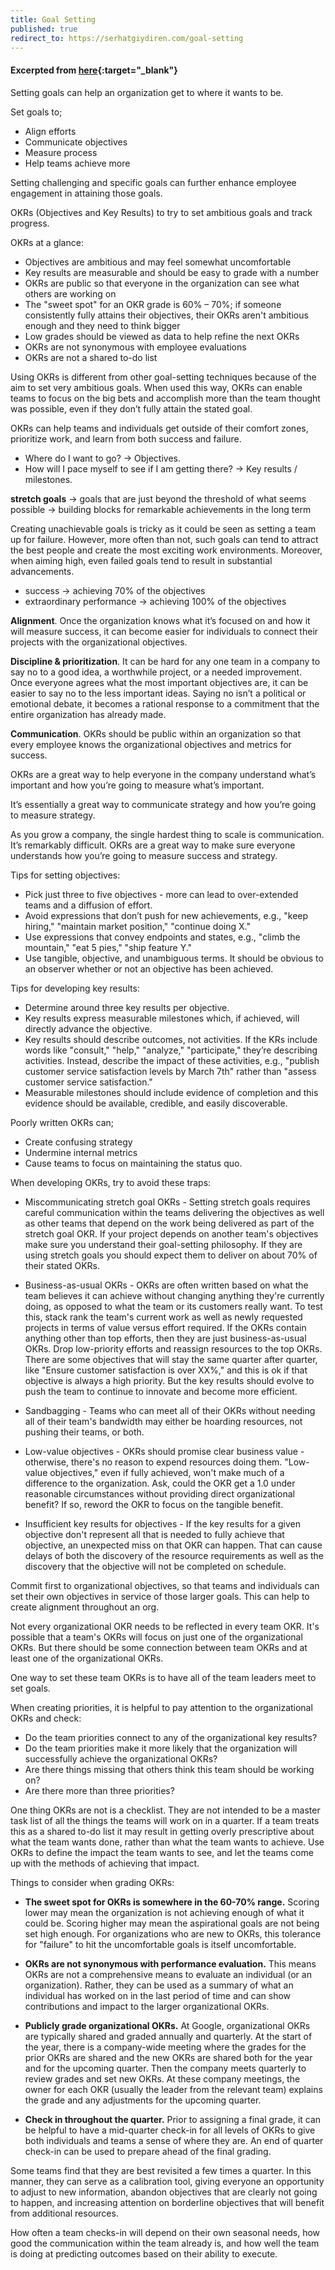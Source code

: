 ```yaml
---
title: Goal Setting
published: true
redirect_to: https://serhatgiydiren.com/goal-setting
---
```


#### Excerpted from [here](https://rework.withgoogle.com/subjects/goal-setting/){:target="_blank"}

Setting goals can help an organization get to where it wants to be.

Set goals to;
- Align efforts
- Communicate objectives
- Measure process
- Help teams achieve more

Setting challenging and specific goals can further enhance employee engagement in attaining those goals.

OKRs (Objectives and Key Results) to try to set ambitious goals and track progress.

OKRs at a glance:

- Objectives are ambitious and may feel somewhat uncomfortable
- Key results are measurable and should be easy to grade with a number
- OKRs are public so that everyone in the organization can see what others are working on
- The "sweet spot" for an OKR grade is 60% – 70%; if someone consistently fully attains their objectives, their OKRs aren't ambitious enough and they need to think bigger
- Low grades should be viewed as data to help refine the next OKRs
- OKRs are not synonymous with employee evaluations
- OKRs are not a shared to-do list

Using OKRs is different from other goal-setting techniques because of the aim to set very ambitious goals. When used this way, OKRs can enable teams to focus on the big bets and accomplish more than the team thought was possible, even if they don’t fully attain the stated goal.

OKRs can help teams and individuals get outside of their comfort zones, prioritize work, and learn from both success and failure.

- Where do I want to go? -> Objectives.
- How will I pace myself to see if I am getting there? -> Key results / milestones.

**stretch goals** -> goals that are just beyond the threshold of what seems possible -> building blocks for remarkable achievements in the long term

Creating unachievable goals is tricky as it could be seen as setting a team up for failure. However, more often than not, such goals can tend to attract the best people and create the most exciting work environments. Moreover, when aiming high, even failed goals tend to result in substantial advancements.

- success -> achieving 70% of the objectives
- extraordinary performance -> achieving 100% of the objectives

**Alignment**. Once the organization knows what it’s focused on and how it will measure success, it can become easier for individuals to connect their projects with the organizational objectives.

**Discipline & prioritization**. It can be hard for any one team in a company to say no to a good idea, a worthwhile project, or a needed improvement. Once everyone agrees what the most important objectives are, it can be easier to say no to the less important ideas. Saying no isn’t a political or emotional debate, it becomes a rational response to a commitment that the entire organization has already made.

**Communication**. OKRs should be public within an organization so that every employee knows the organizational objectives and metrics for success.

OKRs are a great way to help everyone in the company understand what’s important and how you’re going to measure what’s important.

It’s essentially a great way to communicate strategy and how you’re going to measure strategy.

As you grow a company, the single hardest thing to scale is communication. It’s remarkably difficult. OKRs are a great way to make sure everyone understands how you’re going to measure success and strategy.

Tips for setting objectives:
- Pick just three to five objectives - more can lead to over-extended teams and a diffusion of effort.
- Avoid expressions that don’t push for new achievements, e.g., "keep hiring," "maintain market position," "continue doing X."
- Use expressions that convey endpoints and states, e.g., "climb the mountain," "eat 5 pies," "ship feature Y."
- Use tangible, objective, and unambiguous terms. It should be obvious to an observer whether or not an objective has been achieved.

Tips for developing key results:
- Determine around three key results per objective.
- Key results express measurable milestones which, if achieved, will directly advance the objective.
- Key results should describe outcomes, not activities. If the KRs include words like "consult," "help," "analyze," "participate," they’re describing activities. Instead, describe the impact of these activities, e.g., "publish customer service satisfaction levels by March 7th" rather than "assess customer service satisfaction."
- Measurable milestones should include evidence of completion and this evidence should be available, credible, and easily discoverable.

Poorly written OKRs can;
- Create confusing strategy
- Undermine internal metrics
- Cause teams to focus on maintaining the status quo.

When developing OKRs, try to avoid these traps:

- Miscommunicating stretch goal OKRs - Setting stretch goals requires careful communication within the teams delivering the objectives as well as other teams that depend on the work being delivered as part of the stretch goal OKR. If your project depends on another team's objectives make sure you understand their goal-setting philosophy. If they are using stretch goals you should expect them to deliver on about 70% of their stated OKRs.

- Business-as-usual OKRs - OKRs are often written based on what the team believes it can achieve without changing anything they're currently doing, as opposed to what the team or its customers really want. To test this, stack rank the team's current work as well as newly requested projects in terms of value versus effort required. If the OKRs contain anything other than top efforts, then they are just business-as-usual OKRs. Drop low-priority efforts and reassign resources to the top OKRs. There are some objectives that will stay the same quarter after quarter, like "Ensure customer satisfaction is over XX%," and this is ok if that objective is always a high priority. But the key results should evolve to push the team to continue to innovate and become more efficient.

- Sandbagging - Teams who can meet all of their OKRs without needing all of their team's bandwidth may either be hoarding resources, not pushing their teams, or both.

- Low-value objectives - OKRs should promise clear business value - otherwise, there's no reason to expend resources doing them. "Low-value objectives," even if fully achieved, won't make much of a difference to the organization. Ask, could the OKR get a 1.0 under reasonable circumstances without providing direct organizational benefit? If so, reword the OKR to focus on the tangible benefit.

- Insufficient key results for objectives - If the key results for a given objective don't represent all that is needed to fully achieve that objective, an unexpected miss on that OKR can happen. That can cause delays of both the discovery of the resource requirements as well as the discovery that the objective will not be completed on schedule.

Commit first to organizational objectives, so that teams and individuals can set their own objectives in service of those larger goals. This can help to create alignment throughout an org.

Not every organizational OKR needs to be reflected in every team OKR. It's possible that a team's OKRs will focus on just one of the organizational OKRs. But there should be some connection between team OKRs and at least one of the organizational OKRs.

One way to set these team OKRs is to have all of the team leaders meet to set goals.

When creating priorities, it is helpful to pay attention to the organizational OKRs and check:

- Do the team priorities connect to any of the organizational key results?
- Do the team priorities make it more likely that the organization will successfully achieve the organizational OKRs?
- Are there things missing that others think this team should be working on?
- Are there more than three priorities?

One thing OKRs are not is a checklist. They are not intended to be a master task list of all the things the teams will work on in a quarter. If a team treats this as a shared to-do list it may result in getting overly prescriptive about what the team wants done, rather than what the team wants to achieve. Use OKRs to define the impact the team wants to see, and let the teams come up with the methods of achieving that impact.

Things to consider when grading OKRs:

- **The sweet spot for OKRs is somewhere in the 60-70% range.** Scoring lower may mean the organization is not achieving enough of what it could be. Scoring higher may mean the aspirational goals are not being set high enough. For organizations who are new to OKRs, this tolerance for "failure" to hit the uncomfortable goals is itself uncomfortable.

- **OKRs are not synonymous with performance evaluation.** This means OKRs are not a comprehensive means to evaluate an individual (or an organization). Rather, they can be used as a summary of what an individual has worked on in the last period of time and can show contributions and impact to the larger organizational OKRs.

- **Publicly grade organizational OKRs.** At Google, organizational OKRs are typically shared and graded annually and quarterly. At the start of the year, there is a company-wide meeting where the grades for the prior OKRs are shared and the new OKRs are shared both for the year and for the upcoming quarter. Then the company meets quarterly to review grades and set new OKRs. At these company meetings, the owner for each OKR (usually the leader from the relevant team) explains the grade and any adjustments for the upcoming quarter.

- **Check in throughout the quarter.** Prior to assigning a final grade, it can be helpful to have a mid-quarter check-in for all levels of OKRs to give both individuals and teams a sense of where they are. An end of quarter check-in can be used to prepare ahead of the final grading.

Some teams find that they are best revisited a few times a quarter. In this manner, they can serve as a calibration tool, giving everyone an opportunity to adjust to new information, abandon objectives that are clearly not going to happen, and increasing attention on borderline objectives that will benefit from additional resources.

How often a team checks-in will depend on their own seasonal needs, how good the communication within the team already is, and how well the team is doing at predicting outcomes based on their ability to execute.
